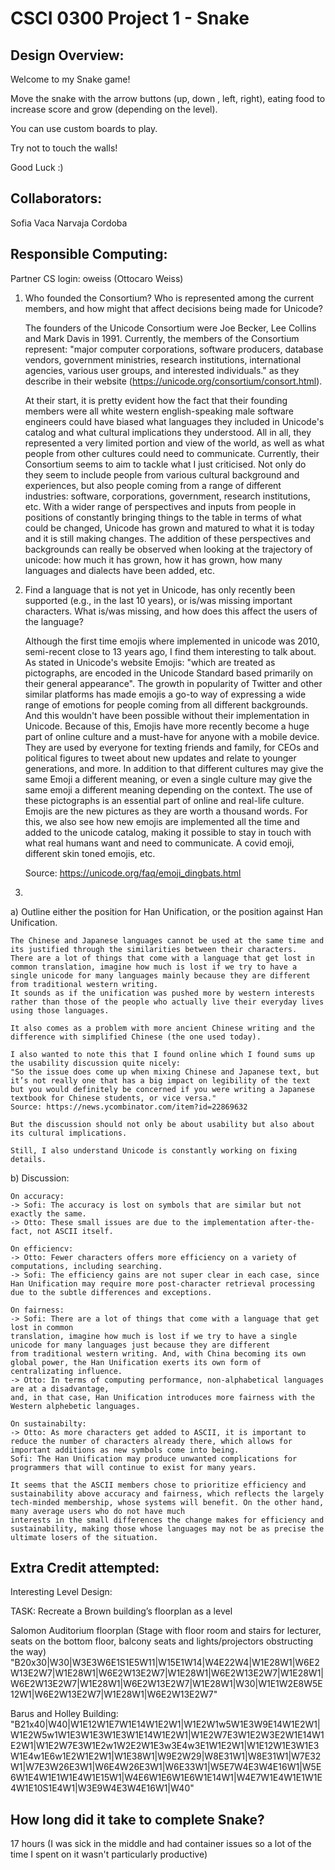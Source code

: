 # CSCI 0300 Project 1 - Snake

## Design Overview:

Welcome to my Snake game!

Move the snake with the arrow buttons (up, down , left, right), eating food to increase score and grow (depending on the level).

You can use custom boards to play.

Try not to touch the walls!

Good Luck :)

## Collaborators:

Sofia Vaca Narvaja Cordoba

## Responsible Computing:

Partner CS login: oweiss (Ottocaro Weiss)

1. Who founded the Consortium? Who is represented among the current members, and how might that affect decisions being made for Unicode?

   The founders of the Unicode Consortium were Joe Becker, Lee Collins and Mark Davis in 1991. Currently, the members of the Consortium represent: "major computer corporations, software producers, database vendors, government ministries, research institutions, international agencies, various user groups, and interested individuals." as they describe in their website (https://unicode.org/consortium/consort.html).

   At their start, it is pretty evident how the fact that their founding members were all white western english-speaking male software engineers could have biased what languages they included in Unicode's catalog and what cultural implications they understood. All in all, they represented a very limited portion and view of the world, as well as what people from other cultures could need to communicate.
   Currently, their Consortium seems to aim to tackle what I just criticised. Not only do they seem to include people from various cultural background and experiences, but also people coming from a range of different industries: software, corporations, government, research institutions, etc. With a wider range of perspectives and inputs from people in positions of constantly bringing things to the table in terms of what could be changed, Unicode has grown and matured to what it is today and it is still making changes. The addition of these perspectives and backgrounds can really be observed when looking at the trajectory of unicode: how much it has grown, how it has grown, how many languages and dialects have been added, etc.

2. Find a language that is not yet in Unicode, has only recently been supported (e.g., in the last 10 years), or is/was missing important characters. What is/was missing, and how does this affect the users of the language?

   Although the first time emojis where implemented in unicode was 2010, semi-recent close to 13 years ago, I find them interesting to talk about. As stated in Unicode's website Emojis: "which are treated as pictographs, are encoded in the Unicode Standard based primarily on their general appearance".
   The growth in popularity of Twitter and other similar platforms has made emojis a go-to way of expressing a wide range of emotions for people coming from all different backgrounds. And this wouldn't have been possible without their implementation in Unicode.
   Because of this, Emojis have more recently become a huge part of online culture and a must-have for anyone with a mobile device. They are used by everyone for texting friends and family, for CEOs and political figures to tweet about new updates and relate to younger generations, and more. In addition to that different cultures may give the same Emoji a different meaning, or even a single culture may give the same emoji a different meaning depending on the context.
   The use of these pictographs is an essential part of online and real-life culture. Emojis are the new pictures as they are worth a thousand words. For this, we also see how new emojis are implemented all the time and added to the unicode catalog, making it possible to stay in touch with what real humans want and need to communicate. A covid emoji, different skin toned emojis, etc.

   Source: https://unicode.org/faq/emoji_dingbats.html

3.

a) Outline either the position for Han Unification, or the position against Han Unification.

    The Chinese and Japanese languages cannot be used at the same time and its justified through the similarities between their characters.
    There are a lot of things that come with a language that get lost in common translation, imagine how much is lost if we try to have a single unicode for many languages mainly because they are different from traditional western writing.
    It sounds as if the unification was pushed more by western interests rather than those of the people who actually live their everyday lives using those languages.

    It also comes as a problem with more ancient Chinese writing and the difference with simplified Chinese (the one used today).

    I also wanted to note this that I found online which I found sums up the usability discussion quite nicely:
    "So the issue does come up when mixing Chinese and Japanese text, but it’s not really one that has a big impact on legibility of the text but you would definitely be concerned if you were writing a Japanese textbook for Chinese students, or vice versa."
    Source: https://news.ycombinator.com/item?id=22869632

    But the discussion should not only be about usability but also about its cultural implications.

    Still, I also understand Unicode is constantly working on fixing details.

b) Discussion:

    On accuracy:
    -> Sofi: The accuracy is lost on symbols that are similar but not exactly the same.
    -> Otto: These small issues are due to the implementation after-the-fact, not ASCII itself.

    On efficiencv:
    -> Otto: Fewer characters offers more efficiency on a variety of computations, including searching.
    -> Sofi: The efficiency gains are not super clear in each case, since Han Unification may require more post-character retrieval processing due to the subtle differences and exceptions.

    On fairness:
    -> Sofi: There are a lot of things that come with a language that get lost in common
    translation, imagine how much is lost if we try to have a single unicode for many languages just because they are different
    from traditional western writing. And, with China becoming its own global power, the Han Unification exerts its own form of centralizating influence.
    -> Otto: In terms of computing performance, non-alphabetical languages are at a disadvantage,
    and, in that case, Han Unification introduces more fairness with the Western alphebetic languages.

    On sustainabilty:
    -> Otto: As more characters get added to ASCII, it is important to reduce the number of characters already there, which allows for important additions as new symbols come into being.
    Sofi: The Han Unification may produce unwanted complications for programmers that will continue to exist for many years.

    It seems that the ASCII members chose to prioritize efficiency and sustainability above accuracy and fairness, which reflects the largely tech-minded membership, whose systems will benefit. On the other hand, many average users who do not have much
    interests in the small differences the change makes for efficiency and sustainability, making those whose languages may not be as precise the ultimate losers of the situation.

## Extra Credit attempted:

Interesting Level Design:

TASK: Recreate a Brown building’s floorplan as a level

Salomon Auditorium floorplan (Stage with floor room and stairs for lecturer, seats on the bottom floor, balcony seats and lights/projectors obstructing the way)
"B20x30|W30|W3E3W6E1S1E5W11|W15E1W14|W4E22W4|W1E28W1|W6E2W13E2W7|W1E28W1|W6E2W13E2W7|W1E28W1|W6E2W13E2W7|W1E28W1|W6E2W13E2W7|W1E28W1|W6E2W13E2W7|W1E28W1|W30|W1E1W2E8W5E12W1|W6E2W13E2W7|W1E28W1|W6E2W13E2W7"

Barus and Holley Building:
"B21x40|W40|W1E12W1E7W1E14W1E2W1|W1E2W1w5W1E3W9E14W1E2W1|W1E2W5w1W1E3W1E3W1E3W1E14W1E2W1|W1E2W7E3W1E2W3E2W1E14W1E2W1|W1E2W7E3W1E2w1W2E2W1E3w3E4w3E1W1E2W1|W1E12W1E3W1E3W1E4w1E6w1E2W1E2W1|W1E38W1|W9E2W29|W8E31W1|W8E31W1|W7E32W1|W7E3W26E3W1|W6E4W26E3W1|W6E33W1|W5E7W4E3W4E16W1|W5E6W1E4W1E1W1E4W1E15W1|W4E6W1E6W1E6W1E14W1|W4E7W1E4W1E1W1E4W1E10S1E4W1|W3E9W4E3W4E16W1|W40"

## How long did it take to complete Snake?

<!-- Enter an approximate number of hours that you spent actively working on the project. -->

17 hours (I was sick in the middle and had container issues so a lot of the time I spent on it wasn't particularly productive)
